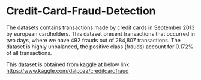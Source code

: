 # Credit-Card-Fraud-Detection
The datasets contains transactions made by credit cards in September 2013 by european cardholders.
This dataset present transactions that occurred in two days, where we have 492 frauds out of 284,807 transactions.
The dataset is highly unbalanced, the positive class (frauds) account for 0.172% of all transactions.

This dataset is obtained from kaggle at below link
https://www.kaggle.com/dalpozz/creditcardfraud
